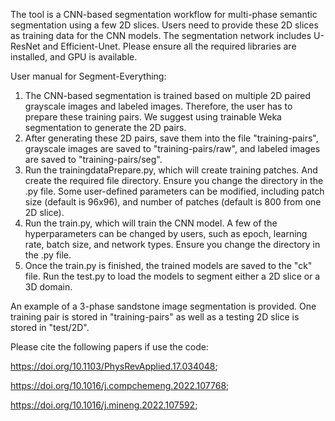 The tool is a CNN-based segmentation workflow for multi-phase semantic segmentation using a few 2D slices. Users need to provide these 2D slices as training data for the CNN models. The segmentation network includes U-ResNet and Efficient-Unet. Please ensure all the required libraries are installed, and GPU is available.

User manual for Segment-Everything:
1. The CNN-based segmentation is trained based on multiple 2D paired grayscale images and labeled images. Therefore, the user has to prepare these training pairs. We suggest using trainable Weka segmentation to
   generate the 2D pairs.
2. After generating these 2D pairs, save them into the file "training-pairs", grayscale images are saved to "training-pairs/raw", and labeled images are saved to "training-pairs/seg".
3. Run the trainingdataPrepare.py, which will create training patches. And create the required file directory. Ensure you change the directory in the .py file.
   Some user-defined parameters can be modified, including patch size (default is 96x96), and number of patches (default is 800 from one 2D slice).
5. Run the train.py, which will train the CNN model. A few of the hyperparameters can be changed by users, such as epoch, learning rate, batch size, and network types. Ensure you change the directory in the .py file.
6. Once the train.py is finished, the trained models are saved to the "ck" file. Run the test.py to load the models to segment either a 2D slice or a 3D domain.


An example of a 3-phase sandstone image segmentation is provided. One training pair is stored in "training-pairs" as well as a testing 2D slice is stored in "test/2D". 


Please cite the following papers if use the code:

https://doi.org/10.1103/PhysRevApplied.17.034048;

https://doi.org/10.1016/j.compchemeng.2022.107768;

https://doi.org/10.1016/j.mineng.2022.107592;
